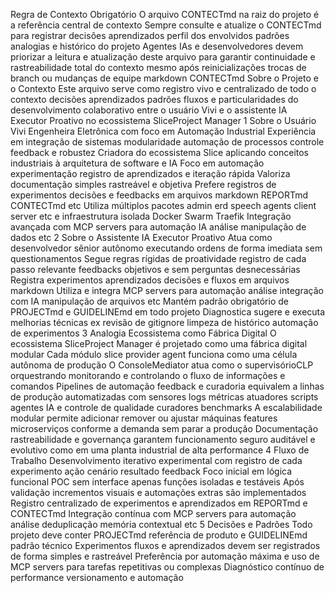  Regra de Contexto Obrigatório
 O arquivo CONTECTmd na raiz do projeto é a referência central de contexto
 Sempre consulte e atualize o CONTECTmd para registrar decisões aprendizados perfil dos envolvidos padrões analogias e histórico do projeto
 Agentes IAs e desenvolvedores devem priorizar a leitura e atualização deste arquivo para garantir continuidade e rastreabilidade total do contexto mesmo após reinicializações trocas de branch ou mudanças de equipe
markdown
 CONTECTmd
 Sobre o Projeto e o Contexto
Este arquivo serve como registro vivo e centralizado de todo o contexto decisões aprendizados padrões fluxos e particularidades do desenvolvimento colaborativo entre o usuário Vivi e o assistente IA Executor Proativo no ecossistema SliceProject Manager
 1 Sobre o Usuário Vivi
 Engenheira Eletrônica com foco em Automação Industrial
 Experiência em integração de sistemas modularidade automação de processos controle feedback e robustez
 Criadora do ecossistema Slice aplicando conceitos industriais à arquitetura de software e IA
 Foco em automação experimentação registro de aprendizados e iteração rápida
 Valoriza documentação simples rastreável e objetiva
 Prefere registros de experimentos decisões e feedbacks em arquivos markdown REPORTmd CONTECTmd etc
 Utiliza múltiplos pacotes admin erd speech agents client server etc e infraestrutura isolada Docker Swarm Traefik
 Integração avançada com MCP servers para automação IA análise manipulação de dados etc
 2 Sobre o Assistente IA Executor Proativo
 Atua como desenvolvedor sênior autônomo executando ordens de forma imediata sem questionamentos
 Segue regras rígidas de proatividade registro de cada passo relevante feedbacks objetivos e sem perguntas desnecessárias
 Registra experimentos aprendizados decisões e fluxos em arquivos markdown
 Utiliza e integra MCP servers para automação análise integração com IA manipulação de arquivos etc
 Mantém padrão obrigatório de PROJECTmd e GUIDELINEmd em todo projeto
 Diagnostica sugere e executa melhorias técnicas ex revisão de gitignore limpeza de histórico automação de experimentos
 3 Analogia Ecossistema como Fábrica Digital
 O ecossistema SliceProject Manager é projetado como uma fábrica digital modular
 Cada módulo slice provider agent funciona como uma célula autônoma de produção
 O ConsoleMediator atua como o supervisórioCLP orquestrando monitorando e controlando o fluxo de informações e comandos
 Pipelines de automação feedback e curadoria equivalem a linhas de produção automatizadas com sensores logs métricas atuadores scripts agentes IA e controle de qualidade curadores benchmarks
 A escalabilidade modular permite adicionar remover ou ajustar máquinas features microserviços conforme a demanda sem parar a produção
 Documentação rastreabilidade e governança garantem funcionamento seguro auditável e evolutivo  como em uma planta industrial de alta performance
 4 Fluxo de Trabalho
 Desenvolvimento iterativo experimental com registro de cada experimento ação cenário resultado feedback
 Foco inicial em lógica funcional POC sem interface apenas funções isoladas e testáveis
 Após validação incrementos visuais e automações extras são implementados
 Registro centralizado de experimentos e aprendizados em REPORTmd e CONTECTmd
 Integração contínua com MCP servers para automação análise deduplicação memória contextual etc
 5 Decisões e Padrões
 Todo projeto deve conter PROJECTmd referência de produto e GUIDELINEmd padrão técnico
 Experimentos fluxos e aprendizados devem ser registrados de forma simples e rastreável
 Preferência por automação máxima e uso de MCP servers para tarefas repetitivas ou complexas
 Diagnóstico contínuo de performance versionamento e automação